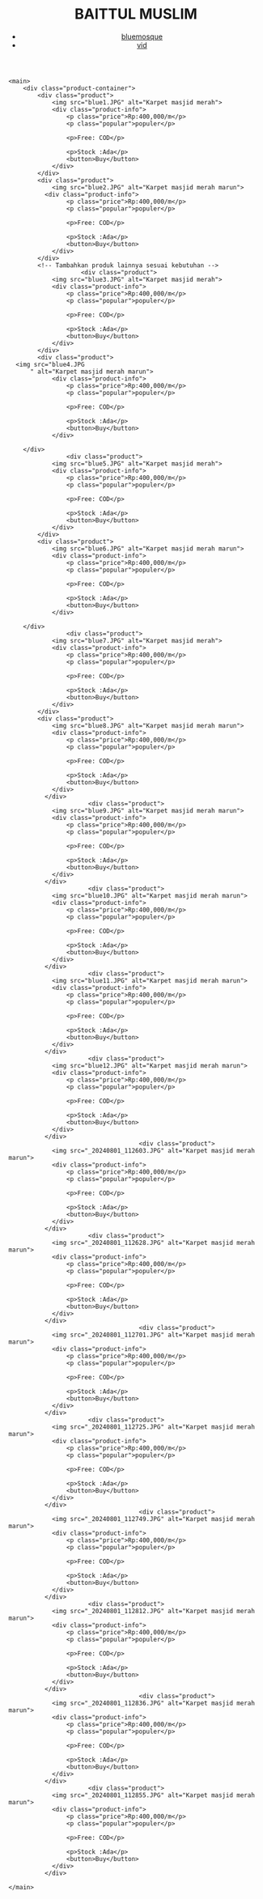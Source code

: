 <!DOCTYPE html>
<html lang="id">
<head>
    <meta charset="UTF-8">
    <meta name="viewport" content="width=device-width, initial-scale=1.0">
    <title>Katalog Produk</title>
    <link rel="stylesheet" href="style.css">
     <link rel="stylesheet" href="responsive.css">

    
</head>
<body>
    <header>
        <h1>BAITTUL MUSLIM</h1>
        <nav>
            <ul>
                <li><a href="#">bluemosque</a></li>
                <li><a href="#">vid</a></li>
            </ul>
        </nav>
    </header>

    <main>
        <div class="product-container">
            <div class="product">
                <img src="blue1.JPG" alt="Karpet masjid merah">
                <div class="product-info">
                    <p class="price">Rp:400,000/m</p>
                    <p class="popular">populer</p>

                    <p>Free: COD</p>

                    <p>Stock :Ada</p>
                    <button>Buy</button>
                </div>
            </div>
            <div class="product">
                <img src="blue2.JPG" alt="Karpet masjid merah marun">
              <div class="product-info">
                    <p class="price">Rp:400,000/m</p>
                    <p class="popular">populer</p>

                    <p>Free: COD</p>

                    <p>Stock :Ada</p>
                    <button>Buy</button>
                </div>
            </div>
            <!-- Tambahkan produk lainnya sesuai kebutuhan -->
                        <div class="product">
                <img src="blue3.JPG" alt="Karpet masjid merah">
                <div class="product-info">
                    <p class="price">Rp:400,000/m</p>
                    <p class="popular">populer</p>

                    <p>Free: COD</p>

                    <p>Stock :Ada</p>
                    <button>Buy</button>
                </div>
            </div>
            <div class="product">
      <img src="blue4.JPG
          " alt="Karpet masjid merah marun">
                <div class="product-info">
                    <p class="price">Rp:400,000/m</p>
                    <p class="popular">populer</p>

                    <p>Free: COD</p>

                    <p>Stock :Ada</p>
                    <button>Buy</button>
                </div>
                
        </div>
                    <div class="product">
                <img src="blue5.JPG" alt="Karpet masjid merah">
                <div class="product-info">
                    <p class="price">Rp:400,000/m</p>
                    <p class="popular">populer</p>

                    <p>Free: COD</p>

                    <p>Stock :Ada</p>
                    <button>Buy</button>
                </div>
            </div>
            <div class="product">
                <img src="blue6.JPG" alt="Karpet masjid merah marun">
                <div class="product-info">
                    <p class="price">Rp:400,000/m</p>
                    <p class="popular">populer</p>

                    <p>Free: COD</p>

                    <p>Stock :Ada</p>
                    <button>Buy</button>
                </div>
                
        </div>
                    <div class="product">
                <img src="blue7.JPG" alt="Karpet masjid merah">
                <div class="product-info">
                    <p class="price">Rp:400,000/m</p>
                    <p class="popular">populer</p>

                    <p>Free: COD</p>

                    <p>Stock :Ada</p>
                    <button>Buy</button>
                </div>
            </div>
            <div class="product">
                <img src="blue8.JPG" alt="Karpet masjid merah marun">
                <div class="product-info">
                    <p class="price">Rp:400,000/m</p>
                    <p class="popular">populer</p>

                    <p>Free: COD</p>

                    <p>Stock :Ada</p>
                    <button>Buy</button>
                </div>
              </div>  
                          <div class="product">
                <img src="blue9.JPG" alt="Karpet masjid merah marun">
                <div class="product-info">
                    <p class="price">Rp:400,000/m</p>
                    <p class="popular">populer</p>

                    <p>Free: COD</p>

                    <p>Stock :Ada</p>
                    <button>Buy</button>
                </div>
              </div>  
                          <div class="product">
                <img src="blue10.JPG" alt="Karpet masjid merah marun">
                <div class="product-info">
                    <p class="price">Rp:400,000/m</p>
                    <p class="popular">populer</p>

                    <p>Free: COD</p>

                    <p>Stock :Ada</p>
                    <button>Buy</button>
                </div>
              </div>  
                          <div class="product">
                <img src="blue11.JPG" alt="Karpet masjid merah marun">
                <div class="product-info">
                    <p class="price">Rp:400,000/m</p>
                    <p class="popular">populer</p>

                    <p>Free: COD</p>

                    <p>Stock :Ada</p>
                    <button>Buy</button>
                </div>
              </div>  
                          <div class="product">
                <img src="blue12.JPG" alt="Karpet masjid merah marun">
                <div class="product-info">
                    <p class="price">Rp:400,000/m</p>
                    <p class="popular">populer</p>

                    <p>Free: COD</p>

                    <p>Stock :Ada</p>
                    <button>Buy</button>
                </div>
              </div>  
                                        <div class="product">
                <img src="_20240801_112603.JPG" alt="Karpet masjid merah marun">
                <div class="product-info">
                    <p class="price">Rp:400,000/m</p>
                    <p class="popular">populer</p>

                    <p>Free: COD</p>

                    <p>Stock :Ada</p>
                    <button>Buy</button>
                </div>
              </div>  
                          <div class="product">
                <img src="_20240801_112628.JPG" alt="Karpet masjid merah marun">
                <div class="product-info">
                    <p class="price">Rp:400,000/m</p>
                    <p class="popular">populer</p>

                    <p>Free: COD</p>

                    <p>Stock :Ada</p>
                    <button>Buy</button>
                </div>
              </div>  
                                        <div class="product">
                <img src="_20240801_112701.JPG" alt="Karpet masjid merah marun">
                <div class="product-info">
                    <p class="price">Rp:400,000/m</p>
                    <p class="popular">populer</p>

                    <p>Free: COD</p>

                    <p>Stock :Ada</p>
                    <button>Buy</button>
                </div>
              </div>  
                          <div class="product">
                <img src="_20240801_112725.JPG" alt="Karpet masjid merah marun">
                <div class="product-info">
                    <p class="price">Rp:400,000/m</p>
                    <p class="popular">populer</p>

                    <p>Free: COD</p>

                    <p>Stock :Ada</p>
                    <button>Buy</button>
                </div>
              </div>  
                                        <div class="product">
                <img src="_20240801_112749.JPG" alt="Karpet masjid merah marun">
                <div class="product-info">
                    <p class="price">Rp:400,000/m</p>
                    <p class="popular">populer</p>

                    <p>Free: COD</p>

                    <p>Stock :Ada</p>
                    <button>Buy</button>
                </div>
              </div>  
                          <div class="product">
                <img src="_20240801_112812.JPG" alt="Karpet masjid merah marun">
                <div class="product-info">
                    <p class="price">Rp:400,000/m</p>
                    <p class="popular">populer</p>

                    <p>Free: COD</p>

                    <p>Stock :Ada</p>
                    <button>Buy</button>
                </div>
              </div>  
                                        <div class="product">
                <img src="_20240801_112836.JPG" alt="Karpet masjid merah marun">
                <div class="product-info">
                    <p class="price">Rp:400,000/m</p>
                    <p class="popular">populer</p>

                    <p>Free: COD</p>

                    <p>Stock :Ada</p>
                    <button>Buy</button>
                </div>
              </div>  
                          <div class="product">
                <img src="_20240801_112855.JPG" alt="Karpet masjid merah marun">
                <div class="product-info">
                    <p class="price">Rp:400,000/m</p>
                    <p class="popular">populer</p>

                    <p>Free: COD</p>

                    <p>Stock :Ada</p>
                    <button>Buy</button>
                </div>
              </div>  
              
    </main>
</body>
</html>

